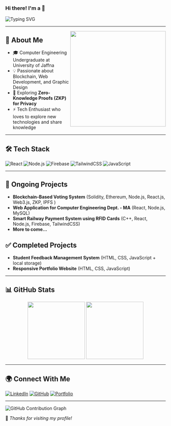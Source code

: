 ### Hi there! I'm a <Your Name> 👋

![Typing SVG](https://readme-typing-svg.herokuapp.com?font=Fira+Code&weight=600&size=22&pause=1000&color=3498DB&center=true&vCenter=true&width=600&lines=Oshada+Pramod;Blockchain+Enthusiast+%7C+Web+Developer+%7C+Graphic+Designer;Passionate+about+Technology+%26+Innovation)

---

<img align="right" src="https://media.giphy.com/media/qgQUggAC3Pfv687qPC/giphy.gif" width="300" />

## 🚀 About Me

- 🎓 Computer Engineering Undergraduate at University of Jaffna
- 💡 Passionate about Blockchain, Web Development, and Graphic Design
- 🌱 Exploring **Zero-Knowledge Proofs (ZKP) for Privacy**
- ⚡ Tech Enthusiast who loves to explore new technologies and share knowledge

---

## 🛠️ Tech Stack

![React](https://img.shields.io/badge/-React-61DAFB?logo=react&logoColor=white&style=flat-square)
![Node.js](https://img.shields.io/badge/-Node.js-339933?logo=node.js&logoColor=white&style=flat-square)
![Firebase](https://img.shields.io/badge/-Firebase-FFCA28?logo=firebase&logoColor=white&style=flat-square)
![TailwindCSS](https://img.shields.io/badge/-TailwindCSS-06B6D4?logo=tailwind-css&logoColor=white&style=flat-square)
![JavaScript](https://img.shields.io/badge/-JavaScript-F7DF1E?logo=javascript&logoColor=black&style=flat-square)

---

## 🚧 Ongoing Projects

- **Blockchain-Based Voting System** (Solidity, Ethereum, Node.js, React.js, Web3.js, ZKP, IPFS )
- **Web Application for Computer Engineering Dept. - MA** (React, Node.js, MySQL)
- **Smart Railway Payment System using RFID Cards** (C++, React, Node.js, Firebase, TailwindCSS)
- **More to come...**

## ✅ Completed Projects

- **Student Feedback Management System** (HTML, CSS, JavaScript + local storage)
- **Responsive Portfolio Website** (HTML, CSS, JavaScript)

---

## 📊 GitHub Stats

<p align="center">
  <img src="https://github-readme-stats.vercel.app/api?username=your-github-username&show_icons=true&theme=tokyonight" height="180px" />
  <img src="https://github-readme-streak-stats.herokuapp.com/?user=your-github-username&theme=tokyonight" height="180px" />
</p>

---

## 🌍 Connect With Me

[![LinkedIn](https://img.shields.io/badge/-LinkedIn-blue?logo=linkedin&logoColor=white&style=flat-square)](https://linkedin.com/in/your-profile)
[![GitHub](https://img.shields.io/badge/-GitHub-181717?logo=github&logoColor=white&style=flat-square)](https://github.com/your-github-username)
[![Portfolio](https://img.shields.io/badge/-Portfolio-FF5722?logo=google-chrome&logoColor=white&style=flat-square)](https://your-portfolio.com)

---

![GitHub Contribution Graph](https://github-readme-activity-graph.vercel.app/graph?username=your-github-username&theme=react-dark)

🌟 _Thanks for visiting my profile!_
